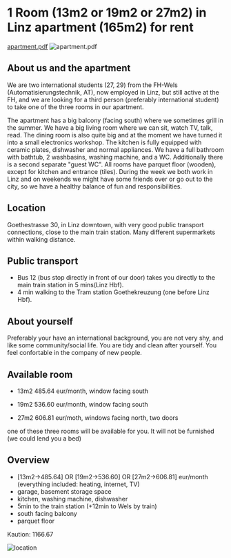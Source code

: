 # 1 Room (13m2 or 19m2 or 27m2) in Linz apartment (165m2) for rent

[apartment.pdf](http://tituman.github.io/tituman/docs/Goetestr30.pdf?raw=true)
![apartment.pdf](http://tituman.github.io/tituman/docs/Goetestr30.png)



## About us and the apartment
We are two international students (27, 29) from the FH-Wels (Automatisierungstechnik, AT), now employed in Linz, but still active at the FH, and we are looking for a third person (preferably international student) to take one of the three rooms in our apartment. 

The apartment has a big balcony (facing south) where we sometimes grill in the summer. We have a big living room where we can sit, watch TV, talk, read. The dining room is also quite big and at the moment we have turned it into a small electronics workshop. The kitchen is fully equipped with ceramic plates, dishwasher and normal appliances. We have a full bathroom with bathtub, 2 washbasins, washing machine, and a WC. Additionally there is a second separate "guest WC". All rooms have parquet floor (wooden), except for kitchen and entrance (tiles). During the week we both work in Linz and on weekends we might have some friends over or go out to the city, so we have a healthy balance of fun and responsibilities.

## Location
Goethestrasse 30, in Linz downtown, with very good public transport connections, close to the main train station. Many different supermarkets within walking distance.

## Public transport
- Bus 12 (bus stop directly in front of our door) takes you directly to the main train station in 5 mins(Linz Hbf). 
- 4 min walking to the Tram station Goethekreuzung (one before Linz Hbf).

## About yourself
Preferably your have an international background, you are not very shy, and like some community/social life. You are tidy and clean after yourself. You feel confortable in the company of new people.

## Available room
- 13m2 485.64 eur/month, window facing south

- 19m2 536.60 eur/month, window facing south

- 27m2 606.81 eur/moth, windows facing north, two doors

one of these three rooms will be available for you. It will not be furnished (we could lend you a bed)

## Overview
- [13m2->485.64] OR [19m2->536.60] OR [27m2->606.81] eur/month (everything included: heating, internet, TV)
- garage, basement storage space
- kitchen, washing machine, dishwasher
- 5min to the train station (+12min to Wels by train)
- south facing balcony
- parquet floor


Kaution: 1166.67

![location](http://tituman.github.io/tituman/docs/qrcode.jpeg)
